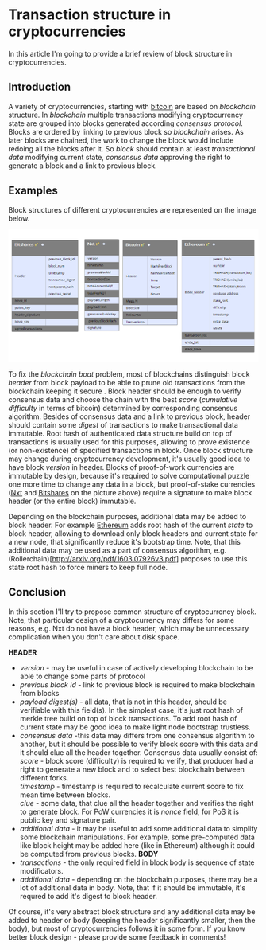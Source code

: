 # Transaction structure in cryptocurrencies

In this article I'm going to provide a brief review of block structure in cryptocurrencies.

## Introduction

A variety of cryptocurrencies, starting with [bitcoin](https://bitcoin.org/bitcoin.pdf) are based on *blockchain* structure.
In *blockchain* multiple transactions modifying cryptocurrency state are grouped into blocks generated according *consensus protocol*.
Blocks are ordered by linking to previous block so *blockchain* arises. 
As later blocks are chained, the work to change the block would include redoing all the blocks after it. 
So *block* should contain at least *transactional data* modifying current state, *consensus data* approving the right to generate a block and a link to previous block.

## Examples

Block structures of different cryptocurrencies are represented on the image below.

![image](BlockStructureSmall.png)

To fix the *blockchain boat* problem, most of blockchains distinguish block *header* from block payload to be able to  prune old transactions from the blockchain keeping it secure .
Block header should be enough to verify consensus data and choose the chain with the best *score* (*cumulative difficulty* in terms of bitcoin) determined by corresponding consensus algorithm.
Besides of consensus data and a link to previous block, header should contain some *digest* of transactions to make transactional data immutable.
Root hash of authenticated data structure build on top of transactions is usually used for this purposes, allowing to prove existence (or non-existence) of specified transactions in block. 
Once block structure may change during cryptocurrency development, it's usually good idea to have block *version* in header.
Blocks of proof-of-work currencies are immutable by design, because it's required to solve computational puzzle one more time to change any data in a block, but proof-of-stake currencies ([Nxt](https://nxt.org/) and [Bitshares](https://bitshares.org/) on the picture above) require a signature to make block header (or the entire block) immutable. 

Depending on the blockchain purposes, additional data may be added to block header.
For example [Ethereum](https://www.ethereum.org/) adds root hash of the current *state* to block header, allowing to download only block headers and current state for a new node, that significantly reduce it's bootstrap time.
Note, that this additional data may be used as a part of consensus algorithm, e.g. (Rollerchain)[http://arxiv.org/pdf/1603.07926v3.pdf] proposes to use this state root hash to force miners to keep full node.

## Conclusion

In this section I'll try to propose common structure of cryptocurrency block.
Note, that particular design of a cryptocurrency may differs for some reasons, e.g. Nxt do not have a block header, which may be unnecessary complication when you don't care about disk space. 

**HEADER**  
  *  *version* - may be useful in case of actively developing blockchain to be able to change some parts of protocol  
  *  *previous block id* - link to previous block is required to make blockchain from blocks  
  *  *payload digest(s)* - all data, that is not in this header, should be verifiable with this field(s). In the simplest case, it's just root hash of merkle tree build on top of block transactions.  To add root hash of current state may be good idea to make light node bootstrap trustless. 
  *  *consensus data* -this data may differs from one consensus algorithm to another, but it should be possible to verify block score with this data and it should clue all the header together. Consensus data usually consist of:    
     *score* - block score (difficulty) is required to verify, that producer had a right to generate a new block and to select best blockchain between different forks.  
     *timestamp* - timestamp is required to recalculate current score to fix mean time between blocks.  
     *clue* - some data, that clue all the header together and verifies the right to generate block. For PoW currencies it is *nonce* field, for PoS it is public key and signature pair.  
  *  *additional data* - it may be useful to add some additional data to simplify some blockchain manipulations. For example, some pre-computed data like block height may be added here (like in Ethereum) although it could be computed from previous blocks.
**BODY**  
  *  *transactions* - the only required field in block body is sequence of state modificators.  
  *  *additional data* - depending on the blockchain purposes, there may be a lot of additional data in body. Note, that if it should be immutable, it's requred to add it's digest to block header.

Of course, it's very abstract block structure and any additional data may be added to header or body (keeping the header significantly smaller, then the body), but most of cryptocurrencies follows it in some form.
If you know better block design - please provide some feedback in comments!
  